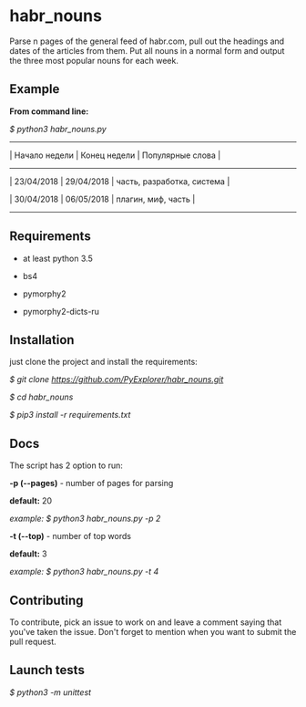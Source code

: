 habr_nouns
==

Parse n pages of the general feed of habr.com,  pull out the headings and dates of the articles from them. 
Put all nouns in a normal form and output the three most popular nouns for each week.

Example
--

**From command line:**

*$ python3 habr_nouns.py* 

-------------------------------------------------------------

| Начало недели | Конец недели | Популярные слова           |

-------------------------------------------------------------
|   23/04/2018  |  29/04/2018  | часть, разработка, система |

|   30/04/2018  |  06/05/2018  | плагин, миф, часть         |

-------------------------------------------------------------

Requirements
--

- at least python 3.5

- bs4

- pymorphy2

- pymorphy2-dicts-ru


Installation
--

just clone the project and install the requirements:


*$ git clone https://github.com/PyExplorer/habr_nouns.git*

*$ cd habr_nouns*

*$ pip3 install -r requirements.txt*


Docs
--

The script has 2 option to run:

**-p (--pages)** - number of pages for parsing 

**default:** 20 

*example:* *$ python3 habr_nouns.py -p 2*

**-t (--top)** - number of top words 

**default:** 3 

*example:* *$ python3 habr_nouns.py -t 4*

Contributing
--

To contribute, pick an issue to work on and leave a comment saying that you've taken the issue. Don't forget to mention when you want to submit the pull request.


Launch tests
--

*$ python3 -m unittest*
